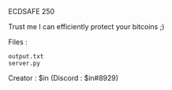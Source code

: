  ECDSAFE
250

Trust me I can efficiently protect your bitcoins ;)

Files :

    output.txt
    server.py

Creator : $in (Discord : $in#8929)

